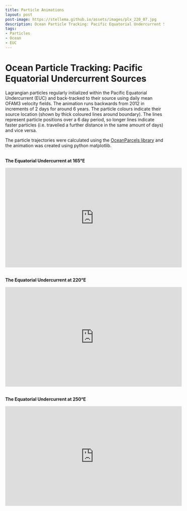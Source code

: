 ```yaml
---
title: Particle Animations
layout: post
post-image: https://stellema.github.io/assets/images/plx_220_07.jpg
description: Ocean Particle Tracking: Pacific Equatorial Undercurrent Sources.
tags:
- Particles
- Ocean
- EUC
---
```


# Ocean Particle Tracking: Pacific Equatorial Undercurrent Sources

Lagrangian particles regularly initialized within the Pacific Equatorial Undercurrent (EUC) and back-tracked to their source using daily mean OFAM3 velocity fields.
The animation runs backwards from 2012 in increments of 2 days for around 6 years.
The particle colours indicate their source location (shown by thick coloured lines around boundary).
The lines represent particle positions over a 6 day period, so longer lines indicate faster particles (i.e. travelled a further distance in the same amount of days) and vice versa.


The particle trajectories were calculated using the [OceanParcels library](https://oceanparcels.org) and the animation was created using python matplotlib.<br>

<br>**The Equatorial Undercurrent at 165°E**<br>
<iframe width="560" height="315" src="https://www.youtube.com/embed/b-7jSAh78Ug" frameborder="0" allow="accelerometer; autoplay; encrypted-media; gyroscope; picture-in-picture" allowfullscreen></iframe>

<br>**The Equatorial Undercurrent at 220°E**<br>
<iframe width="560" height="315" src="https://www.youtube.com/embed/2AZbIYg18Dw" frameborder="0" allow="accelerometer; autoplay; encrypted-media; gyroscope; picture-in-picture" allowfullscreen></iframe>

<br>**The Equatorial Undercurrent at 250°E**<br>
<iframe width="560" height="315" src="https://www.youtube.com/embed/yKidJ5XOJc4" frameborder="0" allow="accelerometer; autoplay; encrypted-media; gyroscope; picture-in-picture" allowfullscreen></iframe>
